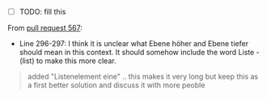 - [ ] TODO: fill this

From [pull request 567](https://github.com/obsidianmd/obsidian-translations/pull/567):
- Line 296-297: I think it is unclear what Ebene höher and Ebene tiefer should mean in this context. It should somehow include the word Liste - (list) to make this more clear.

> added "Listenelement eine" .. this makes it very long but keep this as a first better solution and discuss it with more peoble

